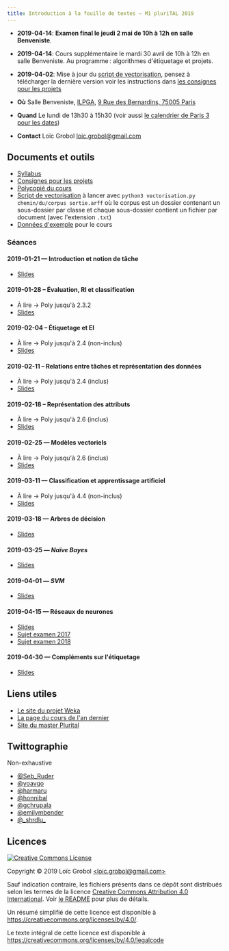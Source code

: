 ```yaml
---
title: Introduction à la fouille de textes — M1 pluriTAL 2019
---
```

  - **2019-04-14**: **Examen final le jeudi 2 mai de 10h à 12h en salle Benveniste**.
  - **2019-04-14**: Cours supplémentaire le mardi 30 avril de 10h à 12h en salle Benveniste. Au programme : algorithmes d'étiquetage et projets.
  - **2019-04-02**: Mise à jour du [script de vectorisation](https://github.com/LoicGrobol/intro-fouille-textes/releases/download/stable/vectorisation.py), pensez à télécharger la dernière version voir les instructions dans [les consignes pour les projets](../projets.md)


  - **Où** Salle Benveniste, [ILPGA](http://www.ilpga.univ-paris3.f), [9 Rue des Bernardins, 75005 Paris](https://www.openstreetmap.org/way/55894044)
  - **Quand** Le lundi de 13h30 à 15h30 (voir aussi [le calendrier de Paris 3 pour les dates](http://www.univ-paris3.fr/le-calendrier-universitaire-116398.kjsp))
  - **Contact** Loïc Grobol [<loic.grobol@gmail.com>](mailto:loic.grobol@gmail.com)

## Documents et outils

  - [Syllabus](https://github.com/LoicGrobol/intro-fouille-textes/releases/download/stable/syllabus.pdf)
  - [Consignes pour les projets](projets.md)
  - [Polycopié du cours](https://github.com/LoicGrobol/intro-fouille-textes/releases/download/stable/poly.pdf)
  - [Script de vectorisation](https://github.com/LoicGrobol/intro-fouille-textes/releases/download/stable/vectorisation.py) à lancer avec `python3 vectorisation.py chemin/du/corpus sortie.arff` où le corpus est un dossier contenant un sous-dossier par classe et chaque sous-dossier contient un fichier par document (avec l'extension `.txt`)
  - [Données d'exemple](https://github.com/LoicGrobol/intro-fouille-textes/releases/download/stable/sample-data.tar.gz) pour le cours

### Séances
#### 2019-01-21 — Introduction et notion de tâche
  - [Slides](https://github.com/LoicGrobol/intro-fouille-textes/releases/download/stable/lecture1.pdf)

#### 2019-01-28 – Évaluation, RI et classification
  - À lire → Poly jusqu'à 2.3.2
  - [Slides](https://github.com/LoicGrobol/intro-fouille-textes/releases/download/stable/lecture2.pdf)

#### 2019-02-04 – Étiquetage et EI
  - À lire → Poly jusqu'à 2.4 (non-inclus)
  - [Slides](https://github.com/LoicGrobol/intro-fouille-textes/releases/download/stable/lecture3.pdf)

#### 2019-02-11 – Relations entre tâches et représentation des données
  - À lire → Poly jusqu'à 2.4 (inclus)
  - [Slides](https://github.com/LoicGrobol/intro-fouille-textes/releases/download/stable/lecture4.pdf)

#### 2019-02-18 – Représentation des attributs
  - À lire → Poly jusqu'à 2.6 (inclus)
  - [Slides](https://github.com/LoicGrobol/intro-fouille-textes/releases/download/stable/lecture5.pdf)

#### 2019-02-25 — Modèles vectoriels
  - À lire → Poly jusqu'à 2.6 (inclus)
  - [Slides](https://github.com/LoicGrobol/intro-fouille-textes/releases/download/stable/lecture6.pdf)

#### 2019-03-11 — Classification et apprentissage artificiel
  - À lire → Poly jusqu'à 4.4 (non-inclus)
  - [Slides](https://github.com/LoicGrobol/intro-fouille-textes/releases/download/stable/lecture7.pdf)

#### 2019-03-18 — Arbres de décision
  - [Slides](https://github.com/LoicGrobol/intro-fouille-textes/releases/download/stable/lecture8.pdf)

#### 2019-03-25 — *Naïve Bayes*
  - [Slides](https://github.com/LoicGrobol/intro-fouille-textes/releases/download/stable/lecture9.pdf)

#### 2019-04-01 — *SVM*
  - [Slides](https://github.com/LoicGrobol/intro-fouille-textes/releases/download/stable/lecture10.pdf)

#### 2019-04-15 — Réseaux de neurones
  - [Slides](https://github.com/LoicGrobol/intro-fouille-textes/releases/download/stable/lecture11.pdf)
  - [Sujet examen 2017](https://github.com/LoicGrobol/intro-fouille-textes/releases/download/stable/exam2017.pdf)
  - [Sujet examen 2018](https://github.com/LoicGrobol/intro-fouille-textes/releases/download/stable/exam-2018-04.pdf)

#### 2019-04-30 — Compléments sur l'étiquetage
  - [Slides](https://github.com/LoicGrobol/intro-fouille-textes/releases/download/stable/lecture12.pdf)

## Liens utiles

  - [Le site du projet Weka](https://www.cs.waikato.ac.nz/ml/weka/)
  - [La page du cours de l'an dernier](2018)
  - [Site du master Plurital](http://plurital.org)

## Twittographie
Non-exhaustive

- [@Seb_Ruder](https://twitter.com/seb_ruder)
- [@yoavgo](https://twitter.com/yoavgo)
- [@harmaru](https://twitter.com/hardmaru)
- [@honnibal](https://twitter.com/honnibal)
- [@gchrupala](https://twitter.com/gchrupala)
- [@emilymbender](https://twitter.com/emilymbender)
- [@\_shrdlu\_](https://twitter.com/_shrdlu_)

## Licences

<a rel="license" href="http://creativecommons.org/licenses/by/4.0/"><img alt="Creative Commons License" style="border-width:0" src="https://i.creativecommons.org/l/by/4.0/88x31.png"/></a>

 Copyright © 2019 Loïc Grobol [\<loic.grobol@gmail.com\>](mailto:loic.grobol@gmail.com)

 Sauf indication contraire, les fichiers présents dans ce dépôt sont distribués selon les termes de la licence [Creative Commons Attribution 4.0 International](https://creativecommons.org/licenses/by/4.0/). Voir [le README](README.md#Licences) pour plus de détails.

 Un résumé simplifié de cette licence est disponible à <https://creativecommons.org/licenses/by/4.0/>.

 Le texte intégral de cette licence est disponible à <https://creativecommons.org/licenses/by/4.0/legalcode>
